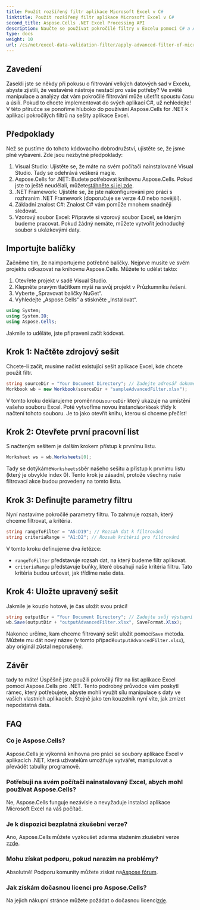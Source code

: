 ```yaml
---
title: Použít rozšířený filtr aplikace Microsoft Excel v C#
linktitle: Použít rozšířený filtr aplikace Microsoft Excel v C#
second_title: Aspose.Cells .NET Excel Processing API
description: Naučte se používat pokročilé filtry v Excelu pomocí C# a Aspose.Cells. Součástí je podrobný průvodce pro snadnou implementaci.
type: docs
weight: 10
url: /cs/net/excel-data-validation-filter/apply-advanced-filter-of-microsoft-excel-in-csharp/
---
```

## Zavedení

Zasekli jste se někdy při pokusu o filtrování velkých datových sad v Excelu, abyste zjistili, že vestavěné nástroje nestačí pro vaše potřeby? Ve světě manipulace a analýzy dat vám pokročilé filtrování může ušetřit spoustu času a úsilí. Pokud to chcete implementovat do svých aplikací C#, už nehledejte! V této příručce se ponoříme hluboko do používání Aspose.Cells for .NET k aplikaci pokročilých filtrů na sešity aplikace Excel. 

## Předpoklady

Než se pustíme do tohoto kódovacího dobrodružství, ujistěte se, že jsme plně vybaveni. Zde jsou nezbytné předpoklady:

1. Visual Studio: Ujistěte se, že máte na svém počítači nainstalované Visual Studio. Tady se odehrává veškerá magie.
2.  Aspose.Cells for .NET: Budete potřebovat knihovnu Aspose.Cells. Pokud jste to ještě neudělali, můžete[stáhněte si jej zde](https://releases.aspose.com/cells/net/).
3. .NET Framework: Ujistěte se, že jste nakonfigurováni pro práci s rozhraním .NET Framework (doporučuje se verze 4.0 nebo novější).
4. Základní znalost C#: Znalost C# vám pomůže mnohem snadněji sledovat.
5. Vzorový soubor Excel: Připravte si vzorový soubor Excel, se kterým budeme pracovat. Pokud žádný nemáte, můžete vytvořit jednoduchý soubor s ukázkovými daty.

## Importujte balíčky

Začněme tím, že naimportujeme potřebné balíčky. Nejprve musíte ve svém projektu odkazovat na knihovnu Aspose.Cells. Můžete to udělat takto:

1. Otevřete projekt v sadě Visual Studio.
2. Klepněte pravým tlačítkem myši na svůj projekt v Průzkumníku řešení.
3. Vyberte „Spravovat balíčky NuGet“.
4. Vyhledejte „Aspose.Cells“ a stiskněte „Instalovat“.

```csharp
using System;
using System.IO;
using Aspose.Cells;
```

Jakmile to uděláte, jste připraveni začít kódovat.


## Krok 1: Načtěte zdrojový sešit

Chcete-li začít, musíme načíst existující sešit aplikace Excel, kde chcete použít filtr.

```csharp
string sourceDir = "Your Document Directory"; // Zadejte adresář dokumentů
Workbook wb = new Workbook(sourceDir + "sampleAdvancedFilter.xlsx");
```

 V tomto kroku deklarujeme proměnnou`sourceDir` který ukazuje na umístění vašeho souboru Excel. Poté vytvoříme novou instanci`Workbook` třídy k načtení tohoto souboru. Je to jako otevřít knihu, kterou si chceme přečíst!

## Krok 2: Otevřete první pracovní list

S načteným sešitem je dalším krokem přístup k prvnímu listu.

```csharp
Worksheet ws = wb.Worksheets[0];
```

 Tady se dotýkáme`Worksheets`sběr našeho sešitu a přístup k prvnímu listu (který je obvykle index 0). Tento krok je zásadní, protože všechny naše filtrovací akce budou provedeny na tomto listu.

## Krok 3: Definujte parametry filtru

Nyní nastavíme pokročilé parametry filtru. To zahrnuje rozsah, který chceme filtrovat, a kritéria.

```csharp
string rangeToFilter = "A5:D19"; // Rozsah dat k filtrování
string criteriaRange = "A1:D2"; // Rozsah kritérií pro filtrování
```

V tomto kroku definujeme dva řetězce: 
- `rangeToFilter` představuje rozsah dat, na který budeme filtr aplikovat.
- `criteriaRange` představuje buňky, které obsahují naše kritéria filtru. Tato kritéria budou určovat, jak třídíme naše data.

## Krok 4: Uložte upravený sešit

Jakmile je kouzlo hotové, je čas uložit svou práci!

```csharp
string outputDir = "Your Document Directory"; // Zadejte svůj výstupní adresář
wb.Save(outputDir + "outputAdvancedFilter.xlsx", SaveFormat.Xlsx);
```

 Nakonec určíme, kam chceme filtrovaný sešit uložit pomocí`Save` metoda. Můžete mu dát nový název (v tomto případě`outputAdvancedFilter.xlsx`), aby originál zůstal neporušený.

## Závěr

tady to máte! Úspěšně jste použili pokročilý filtr na list aplikace Excel pomocí Aspose.Cells pro .NET. Tento podrobný průvodce vám poskytl rámec, který potřebujete, abyste mohli využít sílu manipulace s daty ve vašich vlastních aplikacích. Stejně jako ten kouzelník nyní víte, jak zmizet nepodstatná data.

## FAQ

### Co je Aspose.Cells?
Aspose.Cells je výkonná knihovna pro práci se soubory aplikace Excel v aplikacích .NET, která uživatelům umožňuje vytvářet, manipulovat a převádět tabulky programově.

### Potřebuji na svém počítači nainstalovaný Excel, abych mohl používat Aspose.Cells?
Ne, Aspose.Cells funguje nezávisle a nevyžaduje instalaci aplikace Microsoft Excel na váš počítač.

### Je k dispozici bezplatná zkušební verze?
 Ano, Aspose.Cells můžete vyzkoušet zdarma stažením zkušební verze z[zde](https://releases.aspose.com/).

### Mohu získat podporu, pokud narazím na problémy?
 Absolutně! Podporu komunity můžete získat na[Aspose fórum](https://forum.aspose.com/c/cells/9).

### Jak získám dočasnou licenci pro Aspose.Cells?
 Na jejich nákupní stránce můžete požádat o dočasnou licenci[zde](https://purchase.aspose.com/temporary-license/). 